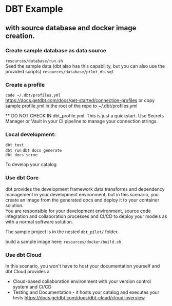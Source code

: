 # DBT Example
## with source database and docker image creation.  

### Create sample database as data source 
`resources/database/run.sh`  
Seed the sample data (dbt also has this capability, but you can also use the provided scripts)
`resources/database/pilot_db.sql`

### Create a profile 
`code ~/.dbt/profiles.yml`  
https://docs.getdbt.com/docs/get-started/connection-profiles 
or copy sample profile.yml in the root of the repo to ~/.dbt/profiles.yml 
  
** DO NOT CHECK IN dbt_profile.yml.  This is just a quickstart.  Use Secrets Manager or Vault in your CI pipeline to manage your connection strings.
  
### Local development:  
`dbt test`  
`dbt run` 
`dbt docs generate`  
`dbt docs serve`  

To develop your catalog

### Use dbt Core
dbt provides the development framework data transforms and dependency management in your development environment, but in this scenario, you create an image from the generated docs and deploy it to your container solution.  
You are responsible for your development environment, source code integration and collaboration processes and CI/CD to deploy your models as with a normal software solution.

The sample project is in the nested `dbt_pilot/` folder

build a sample image here:  `resources/docker/build.sh` . 
  
### Use dbt Cloud 
In this scenario, you won't have to host your documentation yourself and dbt Cloud provides a  
* Cloud-based collaboration environment with your version control system and CI/CD 
* Testing and Documentation - it hosts your catalog and executes your tests
https://docs.getdbt.com/docs/dbt-cloud/cloud-overview
